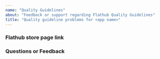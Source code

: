 ```yaml
---
name: "Quality Guidelines"
about: "Feedback or support regarding Flathub Quality Guidelines"
title: "Quality guideline problems for <app name>"
---
```


<!-- ⚠️⚠️  Please use this template ONLY for Quality Guidelines Support ⚠️⚠️  -->

<!-- https://docs.flathub.org/docs/for-app-authors/metainfo-guidelines/quality-guidelines -->

### Flathub store page link

<!-- https://flathub.org/apps/com.example.myapp -->

### Questions or Feedback
